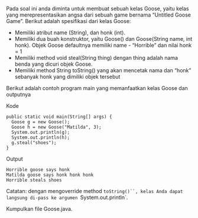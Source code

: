 Pada soal ini anda diminta untuk membuat sebuah kelas Goose, yaitu kelas yang merepresentasikan angsa dari sebuah game bernama “Untitled Goose Game”. Berikut adalah spesifikasi dari kelas Goose:

- Memiliki atribut name (String), dan honk (int).
- Memiliki dua buah konstruktor, yaitu Goose() dan Goose(String name, int honk). Objek Goose defaultnya memiliki name - “Horrible” dan nilai honk = 1
- Memiliki method void steal(String thing) dengan thing adalah nama benda yang dicuri objek Goose.
- Memiliki method String toString() yang akan mencetak nama dan “honk” sebanyak honk yang dimiliki objek tersebut

Berikut adalah contoh program main yang memanfaatkan kelas Goose dan outputnya

Kode
```
public static void main(String[] args) {
  Goose g = new Goose();
  Goose h = new Goose("Matilda", 3);
  System.out.println(g);
  System.out.println(h);
  g.steal("shoes");
}
```

Output
```
Horrible goose says honk
Matilda goose says honk honk honk
Horrible steals shoes
```

Catatan: dengan mengoverride method `toString()``, kelas Anda dapat langsung di-pass ke argumen `System.out.println`.

Kumpulkan file Goose.java.
